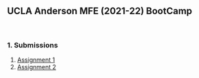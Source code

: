 ## UCLA Anderson MFE (2021-22) BootCamp
<br>

### 1. Submissions

<ol type="1">
<li>
<a href= 'https://hbk91.github.io/UCLA_MFE_2021-22_BootCamp_Group23/Assignment_1/Assignment1_Group23.html' target='_blank'>
Assignment 1 </a>
</li>
<li>
<a href= 'https://hbk91.github.io/UCLA_MFE_2021-22_BootCamp_Group23/Assignment_2/Assignment2_Group23.html' target='_blank'>
Assignment 2 </a>
</li>  
</ol>

